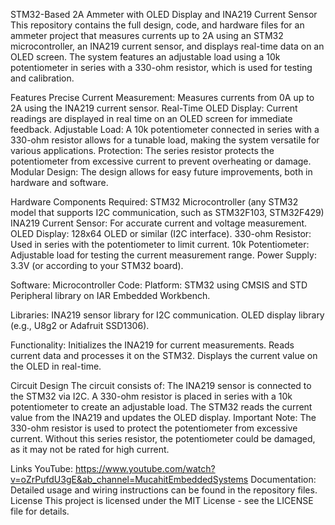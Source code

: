 STM32-Based 2A Ammeter with OLED Display and INA219 Current Sensor
This repository contains the full design, code, and hardware files for an ammeter project that measures currents up to 2A using an STM32 microcontroller, an INA219 current sensor, and displays real-time data on an OLED screen. The system features an adjustable load using a 10k potentiometer in series with a 330-ohm resistor, which is used for testing and calibration.

Features
Precise Current Measurement: Measures currents from 0A up to 2A using the INA219 current sensor.
Real-Time OLED Display: Current readings are displayed in real time on an OLED screen for immediate feedback.
Adjustable Load: A 10k potentiometer connected in series with a 330-ohm resistor allows for a tunable load, making the system versatile for various applications.
Protection: The series resistor protects the potentiometer from excessive current to prevent overheating or damage.
Modular Design: The design allows for easy future improvements, both in hardware and software.

Hardware
Components Required:
STM32 Microcontroller (any STM32 model that supports I2C communication, such as STM32F103, STM32F429)
INA219 Current Sensor: For accurate current and voltage measurement.
OLED Display: 128x64 OLED or similar (I2C interface).
330-ohm Resistor: Used in series with the potentiometer to limit current.
10k Potentiometer: Adjustable load for testing the current measurement range.
Power Supply: 3.3V (or according to your STM32 board).

Software:
Microcontroller Code:
Platform: STM32 using CMSIS and STD Peripheral library on IAR Embedded Workbench.

Libraries:
INA219 sensor library for I2C communication.
OLED display library (e.g., U8g2 or Adafruit SSD1306).

Functionality:
Initializes the INA219 for current measurements.
Reads current data and processes it on the STM32.
Displays the current value on the OLED in real-time.

Circuit Design
The circuit consists of:
The INA219 sensor is connected to the STM32 via I2C.
A 330-ohm resistor is placed in series with a 10k potentiometer to create an adjustable load.
The STM32 reads the current value from the INA219 and updates the OLED display.
Important Note: The 330-ohm resistor is used to protect the potentiometer from excessive current. Without this series resistor, the potentiometer could be damaged, as it may not be rated for high current.

Links
YouTube: https://www.youtube.com/watch?v=oZrPufdU3gE&ab_channel=MucahitEmbeddedSystems
Documentation: Detailed usage and wiring instructions can be found in the repository files.
License
This project is licensed under the MIT License - see the LICENSE file for details.
